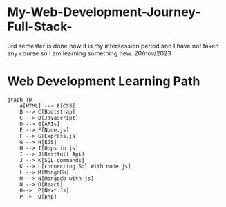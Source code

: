 # My-Web-Development-Journey-Full-Stack-
3rd semester is done now it is my intersession period and I have not taken any course so I am learning something new. 20/nov/2023

# Web Development Learning Path

```mermaid
graph TD
    A[HTML] --> B[CSS]
    B --> C[Bootstrap]
    C --> D[JavaScript]
    D --> E[APIs]
    E --> F[Node.js]
    F --> G[Express.js]
    G --> H[EJS]
    H --> I[Oops in js]
    I --> J[Restfull Api]
    J --> K[SQL commands]
    K --> L[connecting Sql With node js]
    L --> M[MongoDb]
    M --> N[Mongodb with js]
    N --> O[React]
    O-->  P[Next.Js]
    P-->  Q[php]

